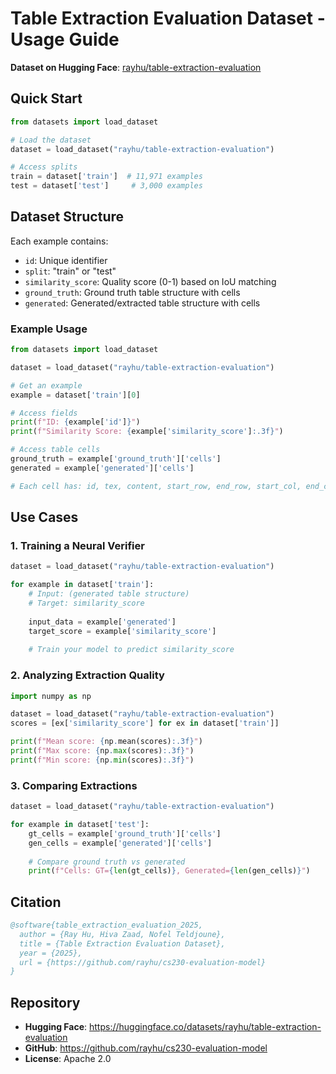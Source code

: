 # Table Extraction Evaluation Dataset - Usage Guide

**Dataset on Hugging Face**: [rayhu/table-extraction-evaluation](https://huggingface.co/datasets/rayhu/table-extraction-evaluation)

## Quick Start

```python
from datasets import load_dataset

# Load the dataset
dataset = load_dataset("rayhu/table-extraction-evaluation")

# Access splits
train = dataset['train']  # 11,971 examples
test = dataset['test']     # 3,000 examples
```

## Dataset Structure

Each example contains:
- `id`: Unique identifier
- `split`: "train" or "test"
- `similarity_score`: Quality score (0-1) based on IoU matching
- `ground_truth`: Ground truth table structure with cells
- `generated`: Generated/extracted table structure with cells

### Example Usage

```python
from datasets import load_dataset

dataset = load_dataset("rayhu/table-extraction-evaluation")

# Get an example
example = dataset['train'][0]

# Access fields
print(f"ID: {example['id']}")
print(f"Similarity Score: {example['similarity_score']:.3f}")

# Access table cells
ground_truth = example['ground_truth']['cells']
generated = example['generated']['cells']

# Each cell has: id, tex, content, start_row, end_row, start_col, end_col
```

## Use Cases

### 1. Training a Neural Verifier

```python
dataset = load_dataset("rayhu/table-extraction-evaluation")

for example in dataset['train']:
    # Input: (generated table structure)
    # Target: similarity_score
    
    input_data = example['generated']
    target_score = example['similarity_score']
    
    # Train your model to predict similarity_score
```

### 2. Analyzing Extraction Quality

```python
import numpy as np

dataset = load_dataset("rayhu/table-extraction-evaluation")
scores = [ex['similarity_score'] for ex in dataset['train']]

print(f"Mean score: {np.mean(scores):.3f}")
print(f"Max score: {np.max(scores):.3f}")
print(f"Min score: {np.min(scores):.3f}")
```

### 3. Comparing Extractions

```python
dataset = load_dataset("rayhu/table-extraction-evaluation")

for example in dataset['test']:
    gt_cells = example['ground_truth']['cells']
    gen_cells = example['generated']['cells']
    
    # Compare ground truth vs generated
    print(f"Cells: GT={len(gt_cells)}, Generated={len(gen_cells)}")
```

## Citation

```bibtex
@software{table_extraction_evaluation_2025,
  author = {Ray Hu, Hiva Zaad, Nofel Teldjoune},
  title = {Table Extraction Evaluation Dataset},
  year = {2025},
  url = {https://github.com/rayhu/cs230-evaluation-model}
}
```

## Repository

- **Hugging Face**: https://huggingface.co/datasets/rayhu/table-extraction-evaluation
- **GitHub**: https://github.com/rayhu/cs230-evaluation-model
- **License**: Apache 2.0

